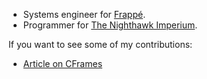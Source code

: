 - Systems engineer for [Frappé](https://www.roblox.com/groups/950346/Frapp#!/about).
- Programmer for [The Nighthawk Imperium](https://www.roblox.com/groups/1174414/The-Nighthawk-Imperium#!/about).

If you want to see some of my contributions:

- [Article on CFrames](https://devforum.roblox.com/t/small-article-on-cframes/998905)
